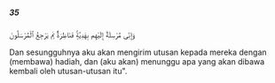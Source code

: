 ##### 35

<span class="ayah">وَإِنِّى مُرْسِلَةٌ إِلَيْهِم بِهَدِيَّةٍۢ فَنَاظِرَةٌۢ بِمَ يَرْجِعُ ٱلْمُرْسَلُونَ</span>

<span class="ayah_translation">Dan sesungguhnya aku akan mengirim utusan kepada mereka dengan (membawa) hadiah, dan (aku akan) menunggu apa yang akan dibawa kembali oleh utusan-utusan itu".</span>
